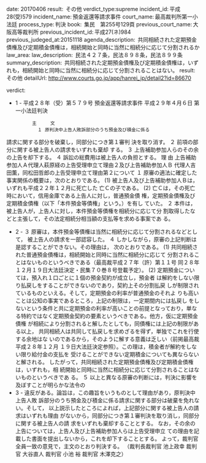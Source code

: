 
date: 20170406
result:  その他
verdict_type:supreme
incident_id: 平成28(受)579
incident_name: 預金返還等請求事件
court_name: 最高裁判所第一小法廷
process_type: 判決
book:  集民　第255号129頁
previous_court_name: 大阪高等裁判所
previous_incident_id: 平成27(ネ)984
previous_judeged_at:20151118
agenda_description:  共同相続された定期預金債権及び定期積金債権は，相続開始と同時に当然に相続分に応じて分割されるか
law_area: 
law_description:  民法４２７条，民法８９８条，民法８９９条
summary_description:  共同相続された定期預金債権及び定期積金債権は，いずれも，相続開始と同時に当然に相続分に応じて分割されることはない。
result:  その他
detailUrl: http://www.courts.go.jp/app/hanrei_jp/detail2?id=86670

verdict:

- 1 -
平成２８年（受）第５７９号 預金返還等請求事件 
平成２９年４月６日 第一小法廷判決 
 
            主     文 
              １ 原判決中上告人敗訴部分のうち預金及び積金に係る 
請求に関する部分を破棄し，同部分につき第１審判 
決を取り消す。 
              ２ 前項の部分に関する被上告人の請求をいずれも棄却 
する。 
              ３ 上告補助参加人らのその余の上告を却下する。 
              ４ 訴訟の総費用は被上告人の負担とする。 
            理     由 
 上告補助参加人Ａ代理人萩原経の上告受理申立て理由２及び上告補助参加人Ｂ
代理人吉田薫，同松田哲郎の上告受理申立て理由第２について 
 １ 原審の適法に確定した事実関係の概要は，次のとおりである。 
 (1) 被上告人及び上告補助参加人Ｂは，いずれも平成２２年１２月に死亡した
亡Ｃの子である。 
 (2) 亡Ｃは，その死亡時において，信用金庫である上告人に対し，普通預金債
権，定期預金債権及び定期積金債権（以下「本件預金等債権」という。）を有し
ていた。 
 ２ 本件は，被上告人が，上告人に対し，本件預金等債権を相続分に応じて分
割取得したなどと主張して，その法定相続分相当額の支払等を求める事案であ
る。 
 
- 2 -
 ３ 原審は，本件預金等債権は当然に相続分に応じて分割されるなどとして，
被上告人の請求を一部認容した。 
 ４ しかしながら，原審の上記判断は是認することができない。その理由は，
次のとおりである。 
 (1) 共同相続された普通預金債権は，相続開始と同時に当然に相続分に応じて
分割されることはないものというべきである（最高裁平成２７年（許）第１１号
同２８年１２月１９日大法廷決定・民集７０巻８号登載予定）。 
 (2) 定期預金については，預入れ１口ごとに１個の預金契約が成立し，預金者
は解約をしない限り払戻しをすることができないのであり，契約上その分割払戻
しが制限されているものといえる。そして，定期預金の利率が普通預金のそれよ
りも高いことは公知の事実であるところ，上記の制限は，一定期間内には払戻し
をしないという条件と共に定期預金の利率が高いことの前提となっており，単な
る特約ではなく定期預金契約の要素というべきである。他方，仮に定期預金債権
が相続により分割されると解したとしても，同債権には上記の制限がある以上，
共同相続人は共同して払戻しを求めざるを得ず，単独でこれを行使する余地はな
いのであるから，そのように解する意義は乏しい（前掲最高裁平成２８年１２月
１９日大法廷決定参照）。この理は，積金者が解約をしない限り給付金の支払を
受けることができない定期積金についても異ならないと解される。 
 したがって，共同相続された定期預金債権及び定期積金債権は，いずれも，相
続開始と同時に当然に相続分に応じて分割されることはないものというべきであ
る。 
 ５ 以上と異なる原審の判断には，判決に影響を及ぼすことが明らかな法令の
- 3 -
違反がある。論旨は，この趣旨をいうものとして理由があり，原判決中上告人敗
訴部分のうち預金及び積金に係る請求に関する部分は破棄を免れない。そして，
以上説示したところによれば，上記部分に関する被上告人の請求はいずれも理由
がないから，同部分につき第１審判決を取り消し，同部分に関する被上告人の請
求をいずれも棄却することとする。 
 なお，その余の上告については，上告人及び上告補助参加人らは上告受理申立
ての理由を記載した書面を提出しないから，これを却下することとする。 
 よって，裁判官全員一致の意見で，主文のとおり判決する。 
（裁判長裁判官 池上政幸 裁判官 大谷直人 裁判官 小池 裕 裁判官 
木澤克之） 

                    